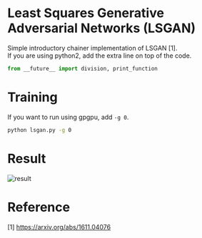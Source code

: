 # Least Squares Generative Adversarial Networks (LSGAN)
Simple introductory chainer implementation of LSGAN [1].  
If you are using python2, add the extra line on top of the code.
```python
from __future__ import division, print_function
```  

# Training
If you want to run using gpgpu, add `-g 0`.  
```bash
python lsgan.py -g 0
```

# Result
![result](anime.gif)

# Reference
[1] https://arxiv.org/abs/1611.04076

